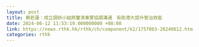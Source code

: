 ```yaml
---
layout: post
title: 蔡若蓮：成立調研小組將釐清事實協調溝通　有助港大提升管治效能
date: 2024-06-12 11:53:19.000000000 +08:00
link: https://news.rthk.hk/rthk/ch/component/k2/1757063-20240612.htm
categories: rthk
---
```



